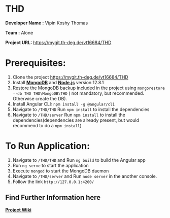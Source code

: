 # THD

**Developer Name :** Vipin Koshy Thomas

**Team :** Alone

**Project URL:** https://mygit.th-deg.de/vt16684/THD

# Prerequisites:

 1. Clone the project https://mygit.th-deg.de/vt16684/THD   
 2. Install **[MongoDB](https://docs.mongodb.com/manual/administration/install-community)** and **[Node.js](https://nodejs.org/en/)** version 12.8.1
 3. Restore the MongoDB backup included in the project using `mongorestore --db THD THD\MongoDB\THD` ( not mandatory, but recommended. Otherwise create the DB). 
 4. Install Angular CLI: `npm install -g @angular/cli` 
 5. Navigate to `/THD/THD` Run `npm install` to install the dependencies
 6. Navigate to `/THD/server` Run `npm install` to install the dependencies(dependencies are already present, but would recommend to do a `npm install`)


# To Run Application:

1. Navigate to `/THD/THD` and Run `ng build` to build the Angular app 
2. Run `ng serve` to start the application
3. Execute `mongod` to start the MongoDB daemon
4. Navigate to `/THD/server` and Run `node server` in the another console.
5. Follow the link `http://127.0.0.1:4200/`

## Find Further Information here

[**Project Wiki**](https://mygit.th-deg.de/vt16684/THD/-/wikis/home)
